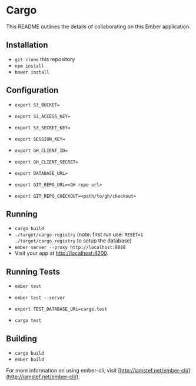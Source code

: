 # Cargo

This README outlines the details of collaborating on this Ember application.

## Installation

* `git clone` this repository
* `npm install`
* `bower install`

## Configuration

* `export S3_BUCKET=`
* `export S3_ACCESS_KEY=`
* `export S3_SECRET_KEY=`
* `export SESSION_KEY=`
* `export GH_CLIENT_ID=`
* `export GH_CLIENT_SECRET=`
* `export DATABASE_URL=`

* `export GIT_REPO_URL=<GH repo url>`
* `export GIT_REPO_CHECKOUT=<path/to/gh/checkout>`

## Running

* `cargo build`
* `./target/cargo-registry` (note: first run use: `RESET=1 ./target/cargo_registry` to setup the database)
* `ember server --proxy http://localhost:8888`
* Visit your app at [http://localhost:4200](http://localhost:4200).

## Running Tests

* `ember test`
* `ember test --server`

* `export TEST_DATABASE_URL=cargo.test`
* `cargo test`

## Building

* `cargo build`
* `ember build`

For more information on using ember-cli, visit [http://iamstef.net/ember-cli/](http://iamstef.net/ember-cli/).
